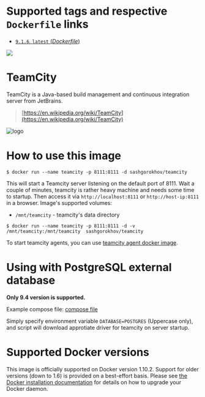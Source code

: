 # Supported tags and respective `Dockerfile` links

-	[`9.1.6`, `latest` (*Dockerfile*)](https://github.com/sashgorokhov/docker-teamcity/blob/master/Dockerfile)

[![](https://images.microbadger.com/badges/image/sashgorokhov/teamcity.svg)](http://microbadger.com/images/sashgorokhov/teamcity "Get your own image badge on microbadger.com")

# TeamCity

TeamCity is a Java-based build management and continuous integration server from JetBrains.

> [https://en.wikipedia.org/wiki/TeamCity](https://en.wikipedia.org/wiki/TeamCity)

![logo](http://blog.jetbrains.com/wp-content/uploads/2014/03/logo_teamcity.jpg)

# How to use this image

```console
$ docker run --name teamcity -p 8111:8111 -d sashgorokhov/teamcity
```

This will start a Teamcity server listening on the default port of 8111.
Wait a couple of minutes, teamcity is rather heavy machine and needs some time to startup.
Then access it via `http://localhost:8111` or `http://host-ip:8111` in a browser.
Image's supported volumes:
- `/mnt/teamcity` - teamcity's data directory

```console
$ docker run --name teamcity -p 8111:8111 -d -v /mnt/teamcity:/mnt/teamcity  sashgorokhov/teamcity
```

To start teamcity agents, you can use [teamcity agent docker image](https://hub.docker.com/r/sashgorokhov/teamcity-agent). 


# Using with PostgreSQL external database
<b>Only 9.4 version is supported.</b>

Example compose file: [compose file](https://github.com/sashgorokhov/docker-teamcity/blob/master/docker-compose-postgres.yml)

Simply specify environment variable `DATABASE=POSTGRES` (Uppercase only), and script will download approtiate driver for teamcity on server startup.


# Supported Docker versions

This image is officially supported on Docker version 1.10.2.
Support for older versions (down to 1.6) is provided on a best-effort basis.
Please see [the Docker installation documentation](https://docs.docker.com/installation/) for details on how to upgrade your Docker daemon.
